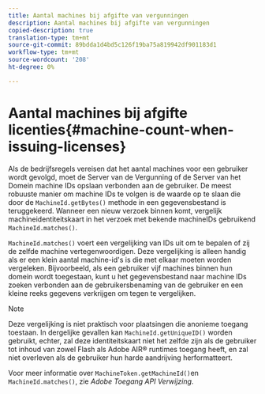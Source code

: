 ```yaml
---
title: Aantal machines bij afgifte van vergunningen
description: Aantal machines bij afgifte van vergunningen
copied-description: true
translation-type: tm+mt
source-git-commit: 89bdda1d4bd5c126f19ba75a819942df901183d1
workflow-type: tm+mt
source-wordcount: '208'
ht-degree: 0%

---
```



# Aantal machines bij afgifte licenties{#machine-count-when-issuing-licenses}

Als de bedrijfsregels vereisen dat het aantal machines voor een gebruiker wordt gevolgd, moet de Server van de Vergunning of de Server van het Domein machine IDs opslaan verbonden aan de gebruiker. De meest robuuste manier om machine IDs te volgen is de waarde op te slaan die door de `MachineId.getBytes()` methode in een gegevensbestand is teruggekeerd. Wanneer een nieuw verzoek binnen komt, vergelijk machineidentiteitskaart in het verzoek met bekende machineIDs gebruikend `MachineId.matches()`.

`MachineId.matches()` voert een vergelijking van IDs uit om te bepalen of zij de zelfde machine vertegenwoordigen. Deze vergelijking is alleen handig als er een klein aantal machine-id&#39;s is die met elkaar moeten worden vergeleken. Bijvoorbeeld, als een gebruiker vijf machines binnen hun domein wordt toegestaan, kunt u het gegevensbestand naar machine IDs zoeken verbonden aan de gebruikersbenaming van de gebruiker en een kleine reeks gegevens verkrijgen om tegen te vergelijken.

>[!NOTE]
>
>Deze vergelijking is niet praktisch voor plaatsingen die anonieme toegang toestaan. In dergelijke gevallen kan `MachineId.getUniqueID()` worden gebruikt, echter, zal deze identiteitskaart niet het zelfde zijn als de gebruiker tot inhoud van zowel Flash als Adobe AIR® runtimes toegang heeft, en zal niet overleven als de gebruiker hun harde aandrijving herformatteert.

Voor meer informatie over `MachineToken.getMachineId()`en `MachineId.matches()`, zie *Adobe Toegang API Verwijzing*.
